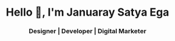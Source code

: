 <h1 align="center">Hello 👋, I'm Januaray Satya Ega</h1>
<h3 align="center">Designer | Developer | Digital Marketer</h3>
